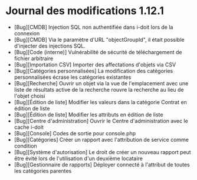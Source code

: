 # Journal des modifications 1.12.1 

- [Bug][CMDB] Injection SQL non authentifiée dans i-doit lors de la connexion
- [Bug][CMDB] Via le paramètre d'URL "objectGroupId", il était possible d'injecter des injections SQL.
- [Bug][Code (interne)] Vulnérabilité de sécurité de téléchargement de fichier arbitraire
- [Bug][Importation CSV] Importer des affectations d'objets via CSV
- [Bug][Catégories personnalisées] La modification des catégories personnalisées écrase les catégories existantes
- [Bug][Recherche] Ouvrir un objet via la vue de l'emplacement avec une liste de résultats active de la recherche rouvre la recherche au lieu de l'objet choisi
- [Bug][Édition de liste] Modifier les valeurs dans la catégorie Contrat en édition de liste
- [Bug][Édition de liste] Modifier les attributs en édition de liste
- [Bug][Centre d'administration] Ouvrir le Centre d'administration avec le cache i-doit
- [Bug][Console] Codes de sortie pour console.php
- [Bug][Catégories] Créer un rapport avec l'attribution de service comme condition
- [Bug][Système d'autorisation] Le droit de créer un nouveau rapport peut être évité lors de l'utilisation d'un deuxième locataire
- [Bug][Gestionnaire de rapports] Déployer connecté à l'attribut de toutes les catégories parentes
